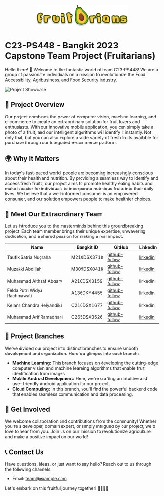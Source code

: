 <div align="center">
  <img src="app_logo.png" alt="Project Logo" width="300">
</div>

# C23-PS448 - Bangkit 2023 Capstone Team Project (Fruitarians)

Hello there! 👋 Welcome to the fantastic world of team C23-PS448! We are a group of passionate individuals on a mission to revolutionize the Food Accessibility, Agribusiness, and Food Security industry. 

![Project Showcase](illust3.png)

## 🍓 Project Overview

Our project combines the power of computer vision, machine learning, and e-commerce to create an extraordinary solution for fruit lovers and enthusiasts. With our innovative mobile application, you can simply take a photo of a fruit, and our intelligent algorithms will identify it instantly. Not only that, but you can also explore a wide variety of fresh fruits available for purchase through our integrated e-commerce platform.

## 🌍 Why It Matters

In today's fast-paced world, people are becoming increasingly conscious about their health and nutrition. By providing a seamless way to identify and access fresh fruits, our project aims to promote healthy eating habits and make it easier for individuals to incorporate nutritious fruits into their daily lives. We believe that a well-informed consumer is an empowered consumer, and our solution empowers people to make healthier choices.

## 👥 Meet Our Extraordinary Team

Let us introduce you to the masterminds behind this groundbreaking project. Each team member brings their unique expertise, unwavering dedication, and a shared passion for making a real impact.

| Name                         | Bangkit ID    | GitHub                | LinkedIn                          |
|------------------------------|---------------|-----------------------|-----------------------------------|
| Taufik Satria Nugraha        | M210DSX3718   | [github-follow](https://github.com/taufiksatrian) | [linkedin](https://www.linkedin.com/in/taufiksatrianugraha/)      |
| Muzakki Abdillah             | M309DSX0418   | [github-follow](https://github.com/muzakkiabdillah123) | [linkedin](https://linkedin.com/in/username)      |
| Muhammad Althaaf Abqary      | A210DSX3159   | [github-follow](https://github.com/taftaabqary) | [linkedin](https://linkedin.com/in/muhammad-althaaf-abqary-2000151b7)      |
| Felda Putri Widya Rachmawati | A136DKY4455   | [github-follow](https://github.com/username) | [linkedin](https://linkedin.com/in/username)      |
| Kelana Chandra Helyandika    | C210DSX1677   | [github-follow](https://github.com/username) | [linkedin](https://linkedin.com/in/username)      |
| Muhammad Arif Ramadhani      | C265DSX3526   | [github-follow](https://github.com/username) | [linkedin](https://linkedin.com/in/username)      |

## 🚀 Project Branches

We've divided our project into distinct branches to ensure smooth development and organization. Here's a glimpse into each branch:

- **Machine Learning:** This branch focuses on developing the cutting-edge computer vision and machine learning algorithms that enable fruit identification from images
- **Mobile Android Development:** Here, we're crafting an intuitive and user-friendly Android application for our project.
- **Cloud Computing:** In this branch, you'll find the powerful backend code that enables seamless communication and data processing.

## 🤝 Get Involved

We welcome collaboration and contributions from the community! Whether you're a developer, domain expert, or simply intrigued by our project, we'd love to hear from you. Join us on our mission to revolutionize agriculture and make a positive impact on our world!

## 📞 Contact Us

Have questions, ideas, or just want to say hello? Reach out to us through the following channels:

- Email: team@example.com

Let's embark on this fruitful journey together! 🍓🍍🥭✨

